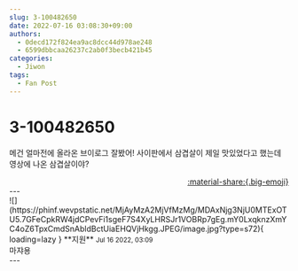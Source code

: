 ```yaml
---
slug: 3-100482650
date: 2022-07-16 03:08:30+09:00
authors:
  - 0decd172f824ea9ac8dcc44d978ae248
  - 6599dbbcaa26237c2ab0f3becb421b45
categories:
  - Jiwon
tags:
  - Fan Post
---
```


# 3-100482650

<div class="post-container" markdown="1">
<div class="content-container md-sidebar__scrollwrap" markdown="1">

메건 얼마전에 올라온 브이로그 잘봤어! 사이판에서 삼겹살이 제일 맛있었다고 했는데 영상에 나온 삼겹살이야?

</div>
</div>

<div style="text-align: right;" markdown="1">
<a href="https://weverse.io/fromis9/fanpost/3-100482650" style="text-align: right;">:material-share:{.big-emoji}</a>
</div>
---

<div class="comments-container md-sidebar__scrollwrap" markdown="1">
<div class="comment" markdown="1">
<div class='id-container' markdown="1">
![](https://phinf.wevpstatic.net/MjAyMzA2MjVfMzMg/MDAxNjg3NjU0MTExOTU5.7GFeCpkRW4jdCPevFi1sgeF7S4XyLHRSJr1VOBRp7gEg.mY0LxqknzXmYC4oZ6TpxCmdSnAbldBctUiaEHQVjHkgg.JPEG/image.jpg?type=s72){ loading=lazy }
**<span class="artist">지원</span>** <small>Jul 16 2022, 03:09</small><br>
</div>
<div class='comment-body' markdown="1">
마쟈용
</div>
</div>
</div>
---
